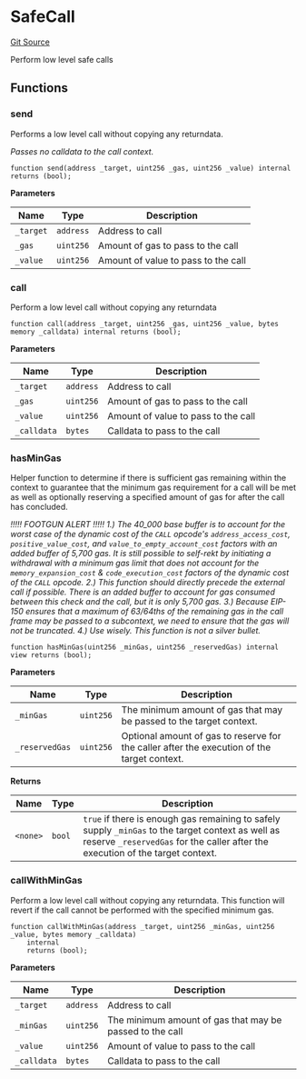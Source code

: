 # SafeCall
[Git Source](https://github.com/ethereum-optimism/optimism/blob/f7b73857601914eeea6fc4c1ba46ae99ca744d97/contracts/libraries/SafeCall.sol)

Perform low level safe calls


## Functions
### send

Performs a low level call without copying any returndata.

*Passes no calldata to the call context.*


```solidity
function send(address _target, uint256 _gas, uint256 _value) internal returns (bool);
```
**Parameters**

|Name|Type|Description|
|----|----|-----------|
|`_target`|`address`|  Address to call|
|`_gas`|`uint256`|     Amount of gas to pass to the call|
|`_value`|`uint256`|   Amount of value to pass to the call|


### call

Perform a low level call without copying any returndata


```solidity
function call(address _target, uint256 _gas, uint256 _value, bytes memory _calldata) internal returns (bool);
```
**Parameters**

|Name|Type|Description|
|----|----|-----------|
|`_target`|`address`|  Address to call|
|`_gas`|`uint256`|     Amount of gas to pass to the call|
|`_value`|`uint256`|   Amount of value to pass to the call|
|`_calldata`|`bytes`|Calldata to pass to the call|


### hasMinGas

Helper function to determine if there is sufficient gas remaining within the context
to guarantee that the minimum gas requirement for a call will be met as well as
optionally reserving a specified amount of gas for after the call has concluded.

*!!!!! FOOTGUN ALERT !!!!!
1.) The 40_000 base buffer is to account for the worst case of the dynamic cost of the
`CALL` opcode's `address_access_cost`, `positive_value_cost`, and
`value_to_empty_account_cost` factors with an added buffer of 5,700 gas. It is
still possible to self-rekt by initiating a withdrawal with a minimum gas limit
that does not account for the `memory_expansion_cost` & `code_execution_cost`
factors of the dynamic cost of the `CALL` opcode.
2.) This function should *directly* precede the external call if possible. There is an
added buffer to account for gas consumed between this check and the call, but it
is only 5,700 gas.
3.) Because EIP-150 ensures that a maximum of 63/64ths of the remaining gas in the call
frame may be passed to a subcontext, we need to ensure that the gas will not be
truncated.
4.) Use wisely. This function is not a silver bullet.*


```solidity
function hasMinGas(uint256 _minGas, uint256 _reservedGas) internal view returns (bool);
```
**Parameters**

|Name|Type|Description|
|----|----|-----------|
|`_minGas`|`uint256`|     The minimum amount of gas that may be passed to the target context.|
|`_reservedGas`|`uint256`|Optional amount of gas to reserve for the caller after the execution of the target context.|

**Returns**

|Name|Type|Description|
|----|----|-----------|
|`<none>`|`bool`|`true` if there is enough gas remaining to safely supply `_minGas` to the target context as well as reserve `_reservedGas` for the caller after the execution of the target context.|


### callWithMinGas

Perform a low level call without copying any returndata. This function
will revert if the call cannot be performed with the specified minimum
gas.


```solidity
function callWithMinGas(address _target, uint256 _minGas, uint256 _value, bytes memory _calldata)
    internal
    returns (bool);
```
**Parameters**

|Name|Type|Description|
|----|----|-----------|
|`_target`|`address`|  Address to call|
|`_minGas`|`uint256`|  The minimum amount of gas that may be passed to the call|
|`_value`|`uint256`|   Amount of value to pass to the call|
|`_calldata`|`bytes`|Calldata to pass to the call|


